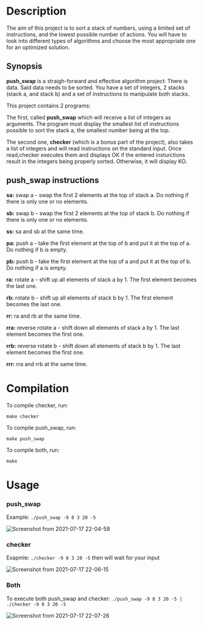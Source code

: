 # Description

The aim of this project is to sort a stack of numbers, using a limited set of instructions, and the lowest possible number of actions. You will have to look into different types of algorithms and choose the most appropriate one for an optimized solution.

## Synopsis
**push_swap** is a straigh-forward and effective algorithm project: There is data. Said data needs to be sorted.
You have a set of integers, 2 stacks (stack a, and stack b) and a set of instructions to manipulate both stacks.

This project contains 2 programs:

The first, called **push_swap** which will receive a list of integers as arguments. The program must display the smallest list of instructions possible to sort the stack a, the smallest number being at the top.

The second one, **checker** (which is a bonus part of the project), also takes a list of integers and will read instructions on the standard input. Once read,checker executes them and displays OK if the entered insturctions result in the integers being properly sorted. Otherwise, it will display KO.

## push_swap instructions
**sa:** swap a - swap the first 2 elements at the top of stack a. Do nothing if there is only one or no elements.

**sb:** swap b - swap the first 2 elements at the top of stack b. Do nothing if there is only one or no elements.

**ss:** sa and sb at the same time.

**pa:** push a - take the first element at the top of b and put it at the top of a. Do nothing if b is empty.

**pb:** push b - take the first element at the top of a and put it at the top of b. Do nothing if a is empty.

**ra:** rotate a - shift up all elements of stack a by 1. The first element becomes the last one.

**rb:** rotate b - shift up all elements of stack b by 1. The first element becomes the last one.

**rr:** ra and rb at the same time.

**rra:** reverse rotate a - shift down all elements of stack a by 1. The last element becomes the first one.

**rrb:** reverse rotate b - shift down all elements of stack b by 1. The last element becomes the first one.

**rrr:** rra and rrb at the same time.

# Compilation
To compile checker, run:

`make checker`

To compile push_swap, run:

`make push_swap`

To compile both, run:

`make`

# Usage
### push_swap
Example: `./push_swap -9 8 3 20 -5`

![Screenshot from 2021-07-17 22-04-58](https://user-images.githubusercontent.com/58333462/126049356-e8db0151-38ee-4fa6-a2da-98fa0cdb6612.png)

### checker
Exapmle: `./checker -9 8 3 20 -5` then will wait for your input

![Screenshot from 2021-07-17 22-06-15](https://user-images.githubusercontent.com/58333462/126049384-93a1db06-2f36-4c83-9d91-9092d57266e2.png)

### Both
To execute both push_swap and checker: `./push_swap -9 8 3 20 -5 | ./checker -9 8 3 20 -5`

![Screenshot from 2021-07-17 22-07-26](https://user-images.githubusercontent.com/58333462/126049406-6fce7635-02b8-45c8-8fe7-7635125356e6.png)
